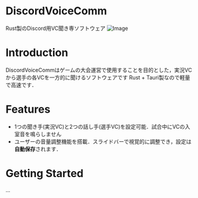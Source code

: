 # DiscordVoiceComm
Rust製のDiscord用VC聞き専ソフトウェア
![Image](https://github.com/user-attachments/assets/81887e81-7f30-4024-ac26-e3dd8d9a25bc)
# Introduction
DiscordVoiceCommはゲームの大会運営で使用することを目的とした，実況VCから選手の各VCを一方的に聞けるソフトウェアです
Rust + Tauri製なので軽量で高速です．

# Features
- 1つの聞き手(実況VC)と2つの話し手(選手VC)を設定可能．試合中にVCの入室音を鳴らしません
- ユーザーの音量調整機能を搭載．スライドバーで視覚的に調整でき，設定は**自動保存**されます．

# Getting Started
...
